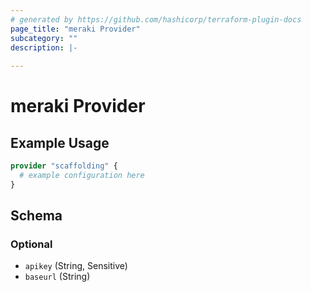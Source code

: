 ```yaml
---
# generated by https://github.com/hashicorp/terraform-plugin-docs
page_title: "meraki Provider"
subcategory: ""
description: |-
  
---
```


# meraki Provider



## Example Usage

```terraform
provider "scaffolding" {
  # example configuration here
}
```

<!-- schema generated by tfplugindocs -->
## Schema

### Optional

- `apikey` (String, Sensitive)
- `baseurl` (String)
